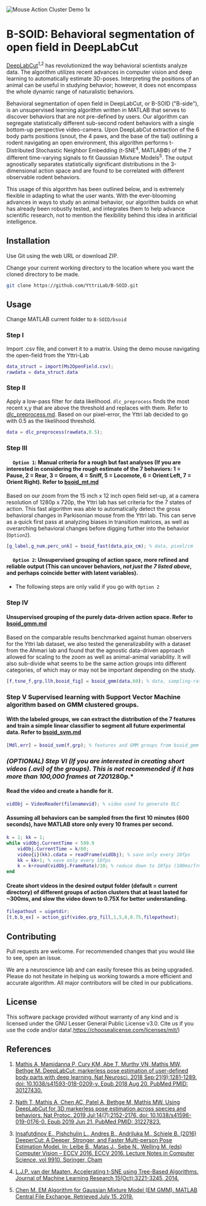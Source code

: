![Mouse Action Cluster Demo 1x](demo/2x2grid.gif)



# B-SOID: Behavioral segmentation of open field in DeepLabCut

[DeepLabCut](https://github.com/AlexEMG/DeepLabCut)<sup>1,2</sup> has revolutionized the way behavioral scientists analyze data. The algorithm utilizes recent advances in computer vision and deep learning to automatically estimate 3D-poses. Interpreting the positions of an animal can be useful in studying behavior; however, it does not encompass the whole dynamic range of naturalistic behaviors.   

Behavioral segmentation of open field in DeepLabCut, or B-SOID ("B-side"), is an unsupervised learning algorithm written in MATLAB that serves to discover behaviors that are not pre-defined by users. Our algorithm can segregate statistically different sub-second rodent behaviors with a single bottom-up perspective video-camera. Upon DeepLabCut extraction of the 6 body parts positions (snout, the 4 paws, and the base of the tial) outlining a rodent navigating an open environment, this algorithm performs t-Distributed Stochastic Neighbor Embedding (t-SNE<sup>4</sup>, MATLAB&copy;) of the 7 different time-varying signals to fit Gaussian Mixture Models<sup>5</sup>. The output agnostically separates statistically significant distributions in the 3-dimensional action space and are found to be correlated with different observable rodent behaviors.

This usage of this algorithm has been outlined below, and is extremely flexible in adapting to what the user wants. With the ever-blooming advances in ways to study an animal behavior, our algorithm builds on what has already been robustly tested, and integrates them to help advance scientific research, not to mention the flexibility behind this idea in aritificial intelligence.  

## Installation

Use Git using the web URL or download ZIP. 

Change your current working directory to the location where you want the cloned directory to be made.

```bash
git clone https://github.com/YttriLab/B-SOID.git
```

## Usage
Change MATLAB current folder to `B-SOID/bsoid` 

### Step I 
Import .csv file, and convert it to a matrix.
Using the demo mouse navigating the open-field from the Yttri-Lab
```matlab
data_struct = import(Ms2OpenField.csv);
rawdata = data_struct.data
```
### Step II
Apply a low-pass filter for data likelihood. `dlc_preprocess` finds the most recent x,y that are above the threshold and replaces with them. Refer to [dlc_preprocess.md](docs/dlc_preprocess.md).
Based on our pixel-error, the Yttri lab decided to go with 0.5 as the likelihood threshold.
```matlab
data = dlc_preprocess(rawdata,0.5);
```
### Step III
#### &nbsp;&nbsp;&nbsp;&nbsp; `Option 1`: Manual criteria for a rough but fast analyses (If you are interested in considering the rough estimate of the 7 behaviors: 1 = Pause, 2 = Rear, 3 = Groom, 4 = Sniff, 5 = Locomote, 6 = Orient Left, 7 = Orient Right). Refer to [bsoid_mt.md](docs/bsoid_mt.md)
Based on our zoom from the 15 inch x 12 inch open field set-up, at a camera resolution of 1280p x 720p, the Yttri lab has set criteria for the 7 states of action. This fast algorithm was able to automatically detect the gross behavioral changes in Parkisonian mouse from the Yttri lab. This can serve as a quick first pass at analyzing biases in transition matrices, as well as overarching behavioral changes before digging further into the behavior (`Option2`).
```matlab
[g_label,g_num,perc_unk] = bsoid_fast(data,pix_cm); % data, pixel/cm
```
#### &nbsp;&nbsp;&nbsp;&nbsp; `Option 2`: Unsupervised grouping of action space, more refined and reliable output (This can uncover behaviors, *not just the 7 listed above*, and perhaps coincide better with latent variables).

* The following steps are only valid if you go with `Option 2`
### Step IV
#### Unsupervised grouping of the purely data-driven action space. Refer to [bsoid_gmm.md](docs/bsoid_gmm.md)
Based on the comparable results benchmarked against human observers for the Yttri lab dataset, we also tested the generalizability with a dataset from the Ahmari lab and found that the agnostic data-driven approach allowed for scaling to the zoom as well as animal-animal variability. It will also sub-divide what seems to be the same action groups into different categories, of which may or may not be important depending on the study.

```matlab
[f,tsne_f,grp,llh,bsoid_fig] = bsoid_gmm(data,60); % data, sampling-rate
```
### Step V Supervised learning with Support Vector Machine algorithm based on GMM clustered groups.
#### With the labeled groups, we can extract the distribution of the 7 features and train a simple linear classifier to segment all future experimental data. Refer to [bsoid_svm.md](docs/bsoid_svm.md)

```matlab
[Mdl,err] = bsoid_svm(f,grp); % features and GMM groups from bsoid_gmm
```

### *(OPTIONAL) Step VI (If you are interested in creating short videos (.avi) of the groups). This is not recommended if it has more than 100,000 frames at 720*1280p.*
#### Read the video and create a handle for it.
```matlab
vidObj = VideoReader(filenamevid); % video used to generate DLC
```
#### Assuming all behaviors can be sampled from the first 10 minutes (600 seconds), have MATLAB store only every 10 frames per second.
```matlab
k = 1; kk = 1;
while vidObj.CurrentTime < 599.9
    vidObj.CurrentTime = k/60;
    video{i}(kk).cdata = readFrame(vidObj); % save only every 10fps
    kk = kk+1; % save only every 10fps
    k = k+round(vidObj.FrameRate)/10; % reduce down to 10fps (100ms/frm)
end
```
#### Create short videos in the desired output folder (default = current directory) of different groups of action clusters that at least lasted for ~300ms, and slow the video down to 0.75X for better understanding.
```matlab
filepathout = uigetdir;
[t,b,b_ex] = action_gif(video,grp_fill,1,5,6,0.75,filepathout);
```


## Contributing

Pull requests are welcome. For recommended changes that you would like to see, open an issue.

We are a neuroscience lab and can easily foresee this as being upgraded. Please do not hesitate in helping us working towards a more efficient and accurate algorithm. All major contributors will be cited in our publications.

## License

This software package provided without warranty of any kind and is licensed under the GNU Lesser General Public License v3.0. 
Cite us if you use the code and/or data!.https://choosealicense.com/licenses/mit/)

## References
1. [Mathis A, Mamidanna P, Cury KM, Abe T, Murthy VN, Mathis MW, Bethge M. DeepLabCut: markerless pose estimation of user-defined body parts with deep learning. Nat Neurosci. 2018 Sep;21(9):1281-1289. doi: 10.1038/s41593-018-0209-y. Epub 2018 Aug 20. PubMed PMID: 30127430.](https://www.nature.com/articles/s41593-018-0209-y)

2. [Nath T, Mathis A, Chen AC, Patel A, Bethge M, Mathis MW. Using DeepLabCut for 3D markerless pose estimation across species and behaviors. Nat Protoc. 2019 Jul;14(7):2152-2176. doi: 10.1038/s41596-019-0176-0. Epub 2019 Jun 21. PubMed PMID: 31227823.](https://doi.org/10.1038/s41596-019-0176-0)

3. [Insafutdinov E., Pishchulin L., Andres B., Andriluka M., Schiele B. (2016) DeeperCut: A Deeper, Stronger, and Faster Multi-person Pose Estimation Model. In: Leibe B., Matas J., Sebe N., Welling M. (eds) Computer Vision – ECCV 2016. ECCV 2016. Lecture Notes in Computer Science, vol 9910. Springer, Cham](http://arxiv.org/abs/1605.03170)

4. [L.J.P. van der Maaten. Accelerating t-SNE using Tree-Based Algorithms. Journal of Machine Learning Research 15(Oct):3221-3245, 2014.](https://lvdmaaten.github.io/publications/papers/JMLR_2014.pdf)

5. [Chen M. EM Algorithm for Gaussian Mixture Model (EM GMM). MATLAB Central File Exchange. Retrieved July 15, 2019.](https://www.mathworks.com/matlabcentral/fileexchange/26184-em-algorithm-for-gaussian-mixture-model-em-gmm)

